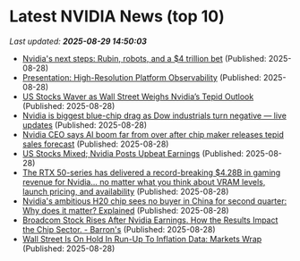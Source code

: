 # Latest NVIDIA News (top 10)
_Last updated: **2025-08-29 14:50:03**_

- [Nvidia's next steps: Rubin, robots, and a $4 trillion bet](https://www.businessinsider.com/bitoday-newsletters-nvidia-china-earnings-robotics-blackwell-rubin-thor-h20-2025-8) (Published: 2025-08-28)
- [Presentation: High-Resolution Platform Observability](https://www.infoq.com/presentations/platform-observability/) (Published: 2025-08-28)
- [US Stocks Waver as Wall Street Weighs Nvidia’s Tepid Outlook](https://biztoc.com/x/e661ee48a6062f9b) (Published: 2025-08-28)
- [Nvidia is biggest blue-chip drag as Dow industrials turn negative — live updates](https://biztoc.com/x/98b7e6a66a85e5ed) (Published: 2025-08-28)
- [Nvidia CEO says AI boom far from over after chip maker releases tepid sales forecast](https://biztoc.com/x/e62c719945da1891) (Published: 2025-08-28)
- [US Stocks Mixed; Nvidia Posts Upbeat Earnings](https://biztoc.com/x/ddb419e5e13fead1) (Published: 2025-08-28)
- [The RTX 50-series has delivered a record-breaking $4.28B in gaming revenue for Nvidia... no matter what you think about VRAM levels, launch pricing, and availability](https://www.pcgamer.com/hardware/graphics-cards/the-rtx-50-series-has-delivered-a-record-breaking-usd4-28b-in-gaming-revenue-for-nvidia-no-matter-what-you-think-about-vram-levels-launch-pricing-and-availability/) (Published: 2025-08-28)
- [Nvidia's ambitious H20 chip sees no buyer in China for second quarter: Why does it matter? Explained](https://www.livemint.com/companies/news/nvidias-ambitious-h20-chip-sees-no-buyer-in-china-for-second-quarter-why-does-it-matter-explained-11756389421154.html) (Published: 2025-08-28)
- [Broadcom Stock Rises After Nvidia Earnings. How the Results Impact the Chip Sector. - Barron's](https://slashdot.org/firehose.pl?op=view&amp;id=178915688) (Published: 2025-08-28)
- [Wall Street Is On Hold In Run-Up To Inflation Data: Markets Wrap](https://www.ndtvprofit.com/markets/wall-street-is-on-hold-in-run-up-to-inflation-data-markets-wrap) (Published: 2025-08-28)
